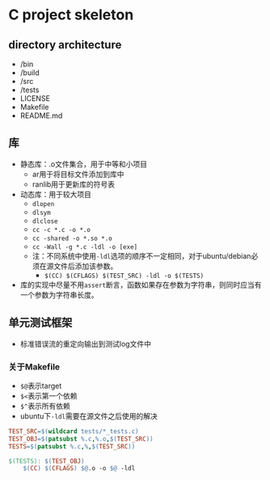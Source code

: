 # C project skeleton

## directory architecture

+ /bin
+ /build
+ /src
+ /tests
+ LICENSE
+ Makefile
+ README.md

## 库

+ 静态库：.o文件集合，用于中等和小项目
    + ar用于将目标文件添加到库中
    + ranlib用于更新库的符号表
+ 动态库：用于较大项目
    + `dlopen`
    + `dlsym`
    + `dlclose`
    + `cc -c *.c -o *.o`
    + `cc -shared -o *.so *.o`
    + `cc -Wall -g *.c -ldl -o [exe]`
    + 注：不同系统中使用`-ldl`选项的顺序不一定相同，对于ubuntu/debian必须在源文件后添加该参数。
        + `$(CC) $(CFLAGS) $(TEST_SRC) -ldl -o $(TESTS)`
+ 库的实现中尽量不用`assert`断言，函数如果存在参数为字符串，则同时应当有一个参数为字符串长度。

## 单元测试框架

+ 标准错误流的重定向输出到测试log文件中

### 关于Makefile

+ `$@`表示target
+ `$<`表示第一个依赖
+ `$^`表示所有依赖
+ ubuntu下`-ldl`需要在源文件之后使用的解决

```Makefile
TEST_SRC=$(wildcard tests/*_tests.c)
TEST_OBJ=$(patsubst %.c,%.o,$(TEST_SRC))
TESTS=$(patsubst %.c,%,$(TEST_SRC))

$(TESTS): $(TEST_OBJ)
	$(CC) $(CFLAGS) $@.o -o $@ -ldl
```
